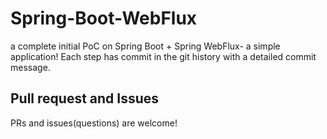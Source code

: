 # Spring-Boot-WebFlux


a complete initial PoC on Spring Boot + Spring WebFlux- a simple application! Each step has commit in the git history with a detailed commit message.


## Pull request and Issues

PRs and issues(questions) are welcome!